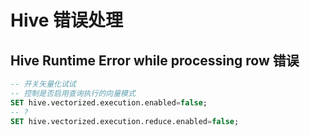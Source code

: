 # Hive 错误处理

## Hive Runtime Error while processing row 错误

``` sql
-- 开关矢量化试试
-- 控制是否启用查询执行的向量模式
SET hive.vectorized.execution.enabled=false;
-- ?
SET hive.vectorized.execution.reduce.enabled=false;
```
